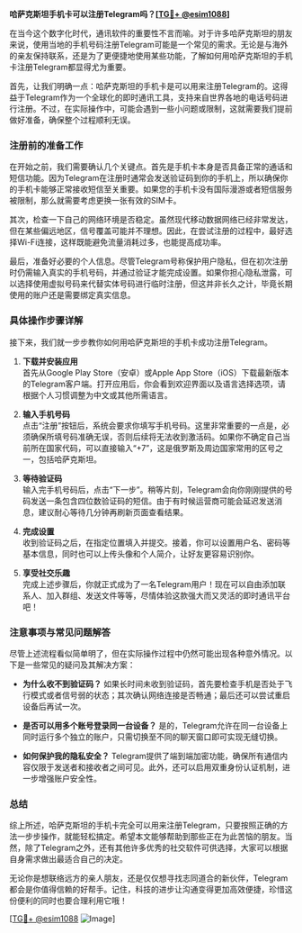 **哈萨克斯坦手机卡可以注册Telegram吗？[[TG💪+ @esim1088](https://t.me/s/esim1088)]**

在当今这个数字化时代，通讯软件的重要性不言而喻。对于许多哈萨克斯坦的朋友来说，使用当地的手机号码注册Telegram可能是一个常见的需求。无论是与海外的亲友保持联系，还是为了更便捷地使用某些功能，了解如何用哈萨克斯坦的手机卡注册Telegram都显得尤为重要。

首先，让我们明确一点：哈萨克斯坦的手机卡是可以用来注册Telegram的。这得益于Telegram作为一个全球化的即时通讯工具，支持来自世界各地的电话号码进行注册。不过，在实际操作中，可能会遇到一些小问题或限制，这就需要我们提前做好准备，确保整个过程顺利无误。

### 注册前的准备工作

在开始之前，我们需要确认几个关键点。首先是手机卡本身是否具备正常的通话和短信功能。因为Telegram在注册时通常会发送验证码到你的手机上，所以确保你的手机卡能够正常接收短信至关重要。如果您的手机卡没有国际漫游或者短信服务被限制，那么就需要考虑更换一张有效的SIM卡。

其次，检查一下自己的网络环境是否稳定。虽然现代移动数据网络已经非常发达，但在某些偏远地区，信号覆盖可能并不理想。因此，在尝试注册的过程中，最好选择Wi-Fi连接，这样既能避免流量消耗过多，也能提高成功率。

最后，准备好必要的个人信息。尽管Telegram号称保护用户隐私，但在初次注册时仍需输入真实的手机号码，并通过验证才能完成设置。如果你担心隐私泄露，可以选择使用虚拟号码来代替实体号码进行临时注册，但这并非长久之计，毕竟长期使用的账户还是需要绑定真实信息。

### 具体操作步骤详解

接下来，我们就一步步教你如何用哈萨克斯坦的手机卡成功注册Telegram。

1. **下载并安装应用**  
   首先从Google Play Store（安卓）或Apple App Store（iOS）下载最新版本的Telegram客户端。打开应用后，你会看到欢迎界面以及语言选择选项，请根据个人习惯调整为中文或其他所需语言。

2. **输入手机号码**  
   点击“注册”按钮后，系统会要求你填写手机号码。这里非常重要的一点是，必须确保所填号码准确无误，否则后续将无法收到激活码。如果你不确定自己当前所在国家代码，可以直接输入“+7”，这是俄罗斯及周边国家常用的区号之一，包括哈萨克斯坦。

3. **等待验证码**  
   输入完手机号码后，点击“下一步”。稍等片刻，Telegram会向你刚刚提供的号码发送一条包含四位数验证码的短信。由于有时候运营商可能会延迟发送消息，建议耐心等待几分钟再刷新页面查看结果。

4. **完成设置**  
   收到验证码之后，在指定位置填入并提交。接着，你可以设置用户名、密码等基本信息，同时也可以上传头像和个人简介，让好友更容易识别你。

5. **享受社交乐趣**  
   完成上述步骤后，你就正式成为了一名Telegram用户！现在可以自由添加联系人、加入群组、发送文件等等，尽情体验这款强大而又灵活的即时通讯平台吧！

### 注意事项与常见问题解答

尽管上述流程看似简单明了，但在实际操作过程中仍然可能出现各种意外情况。以下是一些常见的疑问及其解决方案：

- **为什么收不到验证码？**
  如果长时间未收到验证码，首先要检查手机是否处于飞行模式或者信号弱的状态；其次确认网络连接是否畅通；最后还可以尝试重启设备后再试一次。

- **是否可以用多个账号登录同一台设备？**
  是的，Telegram允许在同一台设备上同时运行多个独立的账户，只需切换至不同的聊天窗口即可实现无缝切换。

- **如何保护我的隐私安全？**
  Telegram提供了端到端加密功能，确保所有通信内容仅限于发送者和接收者之间可见。此外，还可以启用双重身份认证机制，进一步增强账户安全性。

### 总结

综上所述，哈萨克斯坦的手机卡完全可以用来注册Telegram，只要按照正确的方法一步步操作，就能轻松搞定。希望本文能够帮助到那些正在为此苦恼的朋友。当然，除了Telegram之外，还有其他许多优秀的社交软件可供选择，大家可以根据自身需求做出最适合自己的决定。

无论你是想联络远方的亲人朋友，还是仅仅想寻找志同道合的新伙伴，Telegram都会是你值得信赖的好帮手。记住，科技的进步让沟通变得更加高效便捷，珍惜这份便利的同时也要合理利用它哦！

[[TG💪+ @esim1088](https://t.me/s/esim1088) ![Image](https://i.postimg.cc/4NQfJmqS/Snipaste-2025-05-13-00-14-12.png)]